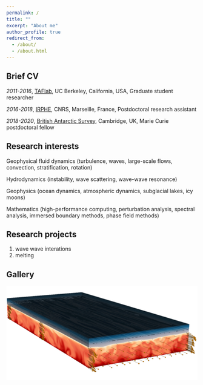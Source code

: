 ```yaml
---
permalink: /
title: ""
excerpt: "About me"
author_profile: true
redirect_from: 
  - /about/
  - /about.html
---
```


Brief CV
------
*2011-2016*, [TAFlab](https://taflab.berkeley.edu/), UC Berkeley, California, USA, Graduate student researcher

*2016-2018*, [IRPHE](https://irphe.univ-amu.fr/en), CNRS, Marseille, France, Postdoctoral research assistant

*2018-2020*, [British Antarctic Survey](https://www.bas.ac.uk/for-staff/), Cambridge, UK, Marie Curie postdoctoral fellow

Research interests
------
Geophysical fluid dynamics (turbulence, waves, large-scale flows, convection, stratification, rotation)

Hydrodynamics (instability, wave scattering, wave-wave resonance)

Geophysics (ocean dynamics, atmospheric dynamics, subglacial lakes, icy moons)

Mathematics (high-performance computing, perturbation analysis, spectral analysis, immersed boundary methods, phase field methods)

Research projects
------
1. wave wave interations
1. melting

Gallery
------

![Graphical abstract of our last paper](/images/graphical_abstract.jpg)

